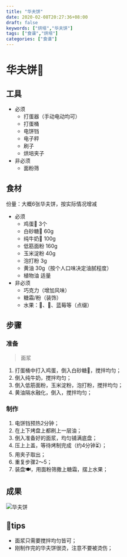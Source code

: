 ```yaml
---
title: "华夫饼"
date: 2020-02-08T20:27:36+08:00
draft: false
keywords: ["烘培","华夫饼"]
tags: ["食谱","烘培"]
categories: ["食谱"]
---
```

# 华夫饼🧇

## 工具

- 必须
  - 打蛋器（手动电动均可）
  - 打蛋桶
  - 电饼铛
  - 电子秤
  - 刷子
  - 烘培夹子
- 非必须
  - 面粉筛

## 食材

份量：大概6张华夫饼，按实际情况增减

- 必须
  - 鸡蛋🥚 3个
  - 白砂糖🧂 60g
  - 纯牛奶🥛 100g
  - 低筋面粉 160g
  - 玉米淀粉 40g
  - 泡打粉 3g
  - 黄油 30g（按个人口味决定油腻程度）
  - 植物油 适量
- 非必须
  - 巧克力（增加风味）
  - 糖霜/粉（装饰）
  - 水果：🍓、🍒、蓝莓等（点缀）

## 步骤

### 准备

> 面浆

1. 打蛋桶中打入鸡蛋，倒入白砂糖🧂，搅拌均匀；
2. 倒入纯牛奶，搅拌均匀；
3. 倒入低筋面粉，玉米淀粉，泡打粉，搅拌均匀；
4. 黄油隔水融化，倒入，搅拌均匀； 

### 制作

1. 电饼铛预热2分钟；
2. 在上下烤盘上都刷上一层油；
3. 倒入准备好的面浆，均匀铺满底盘；
4. 压上上盖，等待烤制完成（约4分钟⏳）；
5. 用夹子取出；
6. 重复步骤2～5；
7. 装盘🍽，用面粉筛撒上糖霜，摆上水果；

## 成果

![华夫饼](https://cdn.jsdelivr.net/gh/uyaba/pic-cloud/img/20200212015315.png)

## 📌tips
- 面浆只需要搅拌均匀皆可；
- 刚制作完的华夫饼很烫，注意不要被烫伤；


